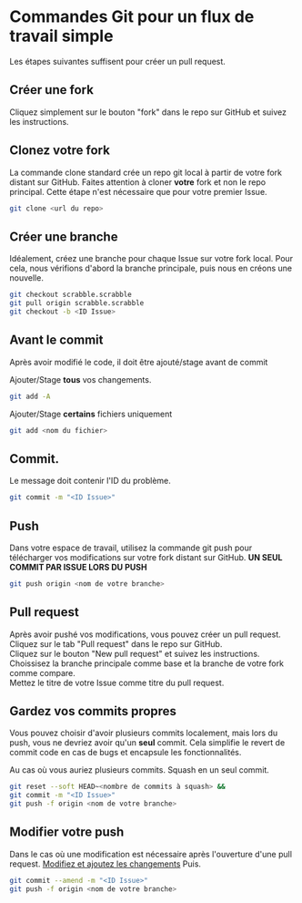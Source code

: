 # Commandes Git pour un flux de travail simple

Les étapes suivantes suffisent pour créer un pull request.

## Créer une fork
Cliquez simplement sur le bouton "fork" dans le repo sur GitHub et suivez les instructions.

## Clonez votre fork
La commande clone standard crée un repo git local à partir de votre fork distant sur GitHub. Faites attention à cloner **votre** fork et non le repo principal. 
Cette étape n'est nécessaire que pour votre premier Issue.
``` bash
git clone <url du repo>
```

## Créer une branche
Idéalement, créez une branche pour chaque Issue sur votre fork local.
Pour cela, nous vérifions d'abord la branche principale, puis nous en créons une nouvelle.

```bash 
git checkout scrabble.scrabble
git pull origin scrabble.scrabble
git checkout -b <ID Issue>
```

<div id="add"></div>

## Avant le commit
Après avoir modifié le code, il doit être ajouté/stage avant de commit

Ajouter/Stage **tous** vos changements.
```bash
git add -A
```
Ajouter/Stage **certains** fichiers uniquement
```bash
git add <nom du fichier>
```

## Commit. 
Le message doit contenir l'ID du problème.
```bash
git commit -m "<ID Issue>"
```
## Push
Dans votre espace de travail, utilisez la commande git push pour télécharger vos modifications sur votre fork distant sur GitHub.
**UN SEUL COMMIT PAR ISSUE LORS DU PUSH**
```bash
git push origin <nom de votre branche>
```

## Pull request
Après avoir pushé vos modifications, vous pouvez créer un pull request.\
Cliquez sur le tab "Pull request" dans le repo sur GitHub.\
Cliquez sur le bouton "New pull request" et suivez les instructions.\
Choissisez la branche principale comme base et la branche de votre fork comme compare.\
Mettez le titre de votre Issue comme titre du pull request.


## Gardez vos commits propres
Vous pouvez choisir d'avoir plusieurs commits localement, mais lors du push, vous ne devriez avoir qu'un **seul** commit. Cela simplifie le revert de commit code en cas de bugs et encapsule les fonctionnalités.

Au cas où vous auriez plusieurs commits. Squash en un seul commit.
```bash
git reset --soft HEAD~<nombre de commits à squash> &&
git commit -m "<ID Issue>"
git push -f origin <nom de votre branche>
```

## Modifier votre push
Dans le cas où une modification est nécessaire après l'ouverture d'une pull request.
[Modifiez et ajoutez les changements](#add)
Puis.
```bash
git commit --amend -m "<ID Issue>"
git push -f origin <nom de votre branche>
```